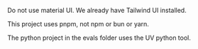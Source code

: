 Do not use material UI. We already have Tailwind UI installed.

This project uses pnpm, not npm or bun or yarn.

The python project in the evals folder uses the UV python tool.
